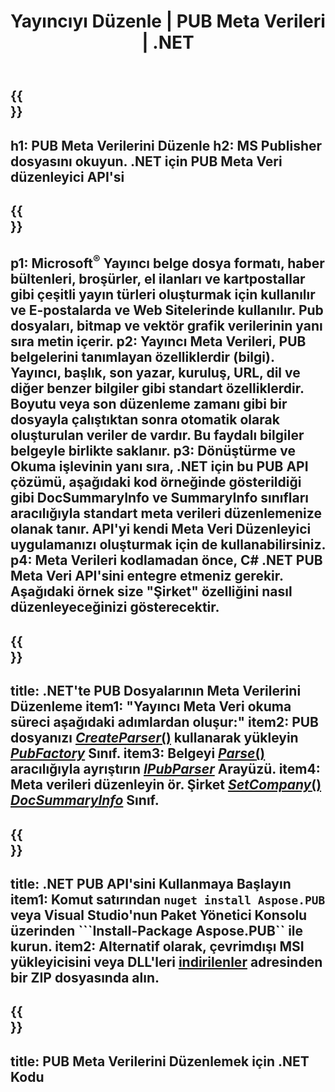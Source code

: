 ﻿---
translation: true
template: /_templates/metadata-net.md
title: Yayıncıyı Düzenle | PUB Meta Verileri | .NET
description: PUB .NET API Çözümünü kullanarak Yayıncı Meta Verilerini okuyun. Yerel C# /NET API, SummaryInfo ve DocSummaryInfo özelliklerine erişmenizi sağlar.
url: /net/metadata/pub/
metakeywords: pub metadata net'i düzenle, pub dosyası metadata C#, yayıncı metadata editor .net, pub dosyası metadata C# oku, pub metadata oku .net
family: pub
platformtag: net
feature: metadata
aliases: /net/meta veri/
---

{{<section banner>}}
---
h1: PUB Meta Verilerini Düzenle
h2: MS Publisher dosyasını okuyun. .NET için PUB Meta Veri düzenleyici API'si
---

{{<section overview>}}
---
p1: Microsoft<sup>®</sup> Yayıncı belge dosya formatı, haber bültenleri, broşürler, el ilanları ve kartpostallar gibi çeşitli yayın türleri oluşturmak için kullanılır ve E-postalarda ve Web Sitelerinde kullanılır. Pub dosyaları, bitmap ve vektör grafik verilerinin yanı sıra metin içerir.
p2: Yayıncı Meta Verileri, PUB belgelerini tanımlayan özelliklerdir (bilgi). Yayıncı, başlık, son yazar, kuruluş, URL, dil ve diğer benzer bilgiler gibi standart özelliklerdir. Boyutu veya son düzenleme zamanı gibi bir dosyayla çalıştıktan sonra otomatik olarak oluşturulan veriler de vardır. Bu faydalı bilgiler belgeyle birlikte saklanır.
p3: Dönüştürme ve Okuma işlevinin yanı sıra, .NET için bu PUB API çözümü, aşağıdaki kod örneğinde gösterildiği gibi DocSummaryInfo ve SummaryInfo sınıfları aracılığıyla standart meta verileri düzenlemenize olanak tanır. API'yi kendi Meta Veri Düzenleyici uygulamanızı oluşturmak için de kullanabilirsiniz.
p4: Meta Verileri kodlamadan önce, C# .NET PUB Meta Veri API'sini entegre etmeniz gerekir. Aşağıdaki örnek size "Şirket" özelliğini nasıl düzenleyeceğinizi gösterecektir.
---

{{<section feature1>}}
---
title: .NET'te PUB Dosyalarının Meta Verilerini Düzenleme
item1: "Yayıncı Meta Veri okuma süreci aşağıdaki adımlardan oluşur:"
item2: PUB dosyanızı [*CreateParser*()](https://reference.aspose.com/pub/net/aspose.pub/pubfactory/methods/createparser/index) kullanarak yükleyin [*PubFactory*](https://reference.aspose.com/pub/net/aspose.pub/pubfactory) Sınıf.
item3: Belgeyi [*Parse*()](https://reference.aspose.com/pub/net/aspose.pub/ipubparser/methods/parse) aracılığıyla ayrıştırın [*IPubParser*](https://reference.aspose.com/pub/net/aspose.pub/ipubparser) Arayüzü.
item4: Meta verileri düzenleyin ör. Şirket [*SetCompany*()](https://reference.aspose.com/pub/net/aspose.pub/docsummaryinfo/methods/setcompany) [*DocSummaryInfo*](https://reference.aspose.com/pub/net/aspose.pub/docsummaryinfo) Sınıf.
---

{{<section feature2>}}
---
title: .NET PUB API'sini Kullanmaya Başlayın
item1: Komut satırından ```nuget install Aspose.PUB``` veya Visual Studio'nun Paket Yönetici Konsolu üzerinden ```Install-Package Aspose.PUB`` ile kurun.
item2: Alternatif olarak, çevrimdışı MSI yükleyicisini veya DLL'leri [indirilenler](https://releases.aspose.com/pub/net) adresinden bir ZIP dosyasında alın.
---

{{<section codeexample>}}
---
title: PUB Meta Verilerini Düzenlemek için .NET Kodu
---